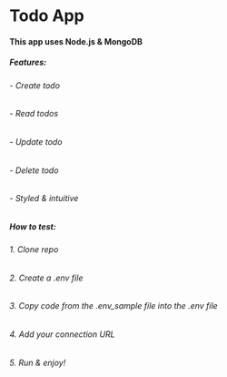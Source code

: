 # Todo App
#### This app uses Node.js & MongoDB
##### Features:
###### - Create todo
###### - Read todos
###### - Update todo
###### - Delete todo
###### - Styled & intuitive

##### How to test:
###### 1. Clone repo
###### 2. Create a .env file
###### 3. Copy code from the .env_sample file into the .env file
###### 4. Add your connection URL
###### 5. Run & enjoy!
